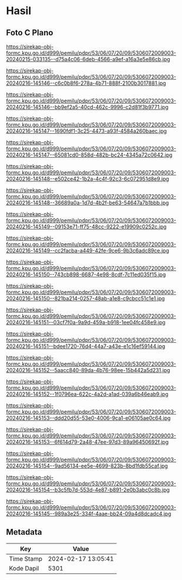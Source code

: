 # Hasil

## Foto C Plano

https://sirekap-obj-formc.kpu.go.id/d999/pemilu/pdpr/53/06/07/20/09/5306072009003-20240215-033135--d75a4c06-6deb-4566-a9ef-a16a3e5e86cb.jpg

https://sirekap-obj-formc.kpu.go.id/d999/pemilu/pdpr/53/06/07/20/09/5306072009003-20240216-145146--c6c0b8f6-278a-4b71-888f-2100b3017881.jpg

https://sirekap-obj-formc.kpu.go.id/d999/pemilu/pdpr/53/06/07/20/09/5306072009003-20240216-145146--bb9ef2a5-40cd-462c-9996-c2d81f3b9771.jpg

https://sirekap-obj-formc.kpu.go.id/d999/pemilu/pdpr/53/06/07/20/09/5306072009003-20240216-145147--1690fdf1-3c25-4473-a93f-4584a260baec.jpg

https://sirekap-obj-formc.kpu.go.id/d999/pemilu/pdpr/53/06/07/20/09/5306072009003-20240216-145147--65081cd0-858d-482b-bc24-4345a72c0642.jpg

https://sirekap-obj-formc.kpu.go.id/d999/pemilu/pdpr/53/06/07/20/09/5306072009003-20240216-145148--e502ce42-1b2a-4c4f-92c3-6c072951d8e9.jpg

https://sirekap-obj-formc.kpu.go.id/d999/pemilu/pdpr/53/06/07/20/09/5306072009003-20240216-145148--36689a0a-1d7d-4b2f-be63-54647a7b1bbb.jpg

https://sirekap-obj-formc.kpu.go.id/d999/pemilu/pdpr/53/06/07/20/09/5306072009003-20240216-145149--09153e71-ff75-48cc-9222-e19909c0252c.jpg

https://sirekap-obj-formc.kpu.go.id/d999/pemilu/pdpr/53/06/07/20/09/5306072009003-20240216-145149--cc2facba-a449-42fe-9ce6-9b3c6adc89ce.jpg

https://sirekap-obj-formc.kpu.go.id/d999/pemilu/pdpr/53/06/07/20/09/5306072009003-20240216-145150--743cb898-6687-4e98-8cdf-7c11ed035f15.jpg

https://sirekap-obj-formc.kpu.go.id/d999/pemilu/pdpr/53/06/07/20/09/5306072009003-20240216-145150--821ba214-0257-48ab-a1e8-c9cbcc51c1e1.jpg

https://sirekap-obj-formc.kpu.go.id/d999/pemilu/pdpr/53/06/07/20/09/5306072009003-20240216-145151--03cf7f0a-9a9d-459a-b918-1ee04fc458e9.jpg

https://sirekap-obj-formc.kpu.go.id/d999/pemilu/pdpr/53/06/07/20/09/5306072009003-20240216-145151--bdee1720-76d4-44a7-a43e-e1c16ef59144.jpg

https://sirekap-obj-formc.kpu.go.id/d999/pemilu/pdpr/53/06/07/20/09/5306072009003-20240216-145152--5aacc840-89da-4b76-98ee-15b442a5d231.jpg

https://sirekap-obj-formc.kpu.go.id/d999/pemilu/pdpr/53/06/07/20/09/5306072009003-20240216-145152--1f0796ea-622c-4a2d-a1ad-039a6b46eab9.jpg

https://sirekap-obj-formc.kpu.go.id/d999/pemilu/pdpr/53/06/07/20/09/5306072009003-20240216-145153--ddd20d55-53e0-4006-9ca1-e06105ae0c64.jpg

https://sirekap-obj-formc.kpu.go.id/d999/pemilu/pdpr/53/06/07/20/09/5306072009003-20240216-145153--6f614d79-2a48-47ee-97d3-89a96450692f.jpg

https://sirekap-obj-formc.kpu.go.id/d999/pemilu/pdpr/53/06/07/20/09/5306072009003-20240216-145154--9ad56134-ee5e-4699-823b-8bd1fdb55caf.jpg

https://sirekap-obj-formc.kpu.go.id/d999/pemilu/pdpr/53/06/07/20/09/5306072009003-20240216-145154--b3c5fb7d-553d-4e87-b891-2e0b3abc0c8b.jpg

https://sirekap-obj-formc.kpu.go.id/d999/pemilu/pdpr/53/06/07/20/09/5306072009003-20240216-145145--989a3e25-334f-4aae-bb24-09a4d8dcadc4.jpg


## Metadata

| Key        | Value               |
| ---------- | ------------------- |
| Time Stamp | 2024-02-17 13:05:41 |
| Kode Dapil | 5301                |



